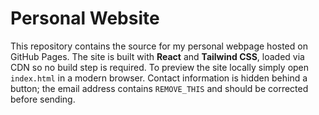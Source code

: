 # Personal Website

This repository contains the source for my personal webpage hosted on GitHub Pages.
The site is built with **React** and **Tailwind CSS**, loaded via CDN so no build
step is required. To preview the site locally simply open `index.html` in a
modern browser. Contact information is hidden behind a button; the email address
contains `REMOVE_THIS` and should be corrected before sending.
